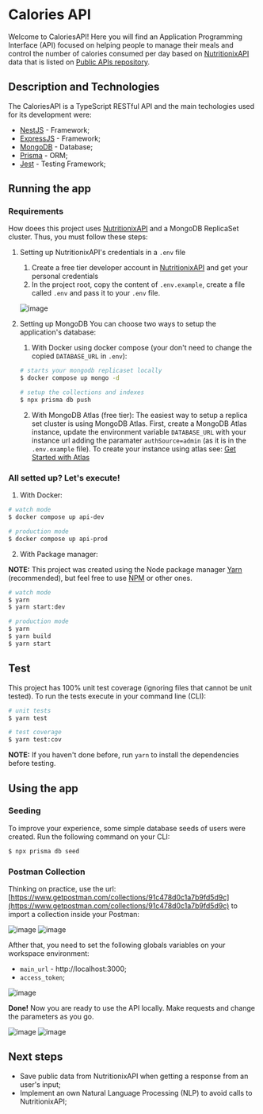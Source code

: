 # Calories API

Welcome to CaloriesAPI! Here you will find an Application Programming Interface (API) focused on helping people to manage their meals and control the number of calories consumed per day based on [NutritionixAPI](https://www.nutritionix.com/business/api) data that is listed on [Public APIs repository](https://github.com/public-apis/public-apis).

## Description and Technologies

The CaloriesAPI is a TypeScript RESTful API and the main techologies used for its development were:
- [NestJS](https://www.mongodb.com/home) - Framework;
- [ExpressJS](https://www.mongodb.com/home) - Framework;
- [MongoDB](https://www.mongodb.com/home) - Database;
- [Prisma](https://www.prisma.io/) - ORM;
- [Jest](https://jestjs.io/) - Testing Framework;

## Running the app

### Requirements

How doees this project uses [NutritionixAPI](https://www.nutritionix.com/business/api) and a MongoDB ReplicaSet cluster. Thus, you must follow these steps:

1. Setting up NutritionixAPI's credentials in a `.env` file
    1. Create a free tier developer account in [NutritionixAPI](https://www.nutritionix.com/business/api) and get your personal credentials
    2. In the project root, copy the content of `.env.example`, create a file called `.env` and pass it to your `.env` file.

    ![image](https://user-images.githubusercontent.com/51938137/205082180-eaad473c-fc89-4c62-b353-4a181bd71519.png)

2. Setting up MongoDB
You can choose two ways to setup the application's database:
    1. With Docker using docker compose (your don't need to change the copied `DATABASE_URL` in `.env`):
    ```bash
    # starts your mongodb replicaset locally
    $ docker compose up mongo -d

    # setup the collections and indexes
    $ npx prisma db push
    ```
    2. With MongoDB Atlas (free tier):
    The easiest way to setup a replica set cluster is using MongoDB Atlas. First, create a MongoDB Atlas instance, update the environment variable `DATABASE_URL` with your instance url adding the paramater `authSource=admin` (as it is in the `.env.example` file). To create your instance using atlas see: [Get Started with Atlas](https://www.mongodb.com/docs/atlas/getting-started/)

### All setted up? Let's execute!

1. With Docker:

```bash
# watch mode
$ docker compose up api-dev

# production mode
$ docker compose up api-prod
```

2. With Package manager:

**NOTE:** This project was created using the Node package manager [Yarn](https://yarnpkg.com/) (recommended), but feel free to use [NPM](https://www.npmjs.com/) or other ones.

```bash
# watch mode
$ yarn
$ yarn start:dev

# production mode
$ yarn
$ yarn build
$ yarn start
```

## Test

This project has 100% unit test coverage (ignoring files that cannot be unit tested). To run the tests execute in your command line (CLI):

```bash
# unit tests
$ yarn test

# test coverage
$ yarn test:cov
```

**NOTE:** If you haven't done before, run `yarn` to install the dependencies before testing.

## Using the app

### Seeding

To improve your experience, some simple database seeds of users were created. Run the following command on your CLI:

```bash
$ npx prisma db seed
```

### Postman Collection

Thinking on practice, use the url: [https://www.getpostman.com/collections/91c478d0c1a7b9fd5d9c](https://www.getpostman.com/collections/91c478d0c1a7b9fd5d9c) to import a collection inside your Postman:

![image](https://user-images.githubusercontent.com/51938137/205108396-fb8f40e0-6d99-4668-a7fc-f6b223262ea9.png)
![image](https://user-images.githubusercontent.com/51938137/205108509-a3c51055-4b09-4009-a0df-cc6d0dbb45f2.png)

Afther that, you need to set the following globals variables on your workspace environment:

- `main_url` - http://localhost:3000;
- `access_token`;

![image](https://user-images.githubusercontent.com/51938137/205109243-8eed0f0a-6241-4817-8525-329539f60b21.png)

**Done!** Now you are ready to use the API locally. Make requests and change the parameters as you go.

![image](https://user-images.githubusercontent.com/51938137/205110693-8c682938-a862-4b3f-9686-73b8320f0191.png)
![image](https://user-images.githubusercontent.com/51938137/205110755-3d01a5cf-75ca-4c88-9874-684cc2affec7.png)

## Next steps

- Save public data from NutritionixAPI when getting a response from an user's input;
- Implement an own Natural Language Processing (NLP) to avoid calls to NutritionixAPI;
